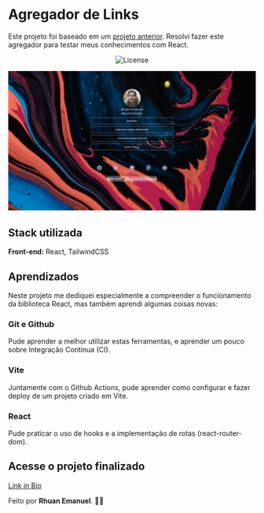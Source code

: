 # Agregador de Links

Este projeto foi baseado em um [projeto anterior](https://github.com/rhnrod/my-own-links).
Resolvi fazer este agregador para testar meus conhecimentos com React.

<p align="center">
  <img alt="License" src="https://img.shields.io/static/v1?label=license&message=MIT&color=49AA26&labelColor=000000">
</p>

<p align="center">
<img src='src/assets/link-in-bio__PRINT.jpg'>
</p>

## Stack utilizada

**Front-end:** React, TailwindCSS

## Aprendizados

Neste projeto me dediquei especialmente a compreender o funcionamento da biblioteca React, mas também aprendi algumas coisas novas:
### **Git** e **Github**
Pude aprender a melhor utilizar estas ferramentas, e aprender um pouco sobre Integração Continua (CI).

### **Vite**
Juntamente com o Github Actions, pude aprender como configurar e fazer deploy de um projeto criado em Vite.

### **React**
Pude praticar o uso de hooks e a implementação de rotas (react-router-dom).

## Acesse o projeto finalizado
[Link in Bio](https://rhnrod.github.io/link-in-bio/)

Feito por **Rhuan Emanuel**. 👨‍💻
